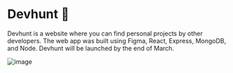 # Devhunt 🔎

Devhunt is a website where you can find personal projects by other developers. The web app was built using Figma, React, Express, MongoDB, and Node. Devhunt will be launched by the end of March.


![image](https://github.com/jenna5376/devhunt/assets/62906996/4b83788a-c4b3-4d3d-bfbc-3324f11d5005)
